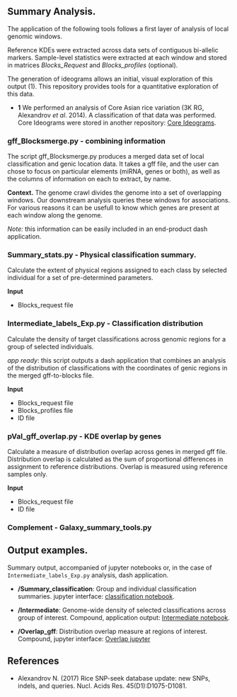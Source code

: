 
## Summary Analysis.

The application of the following tools follows a first layer of analysis of local genomic windows.

Reference KDEs were extracted across data sets of contiguous bi-allelic markers. Sample-level statistics
were extracted at each window and stored in matrices *Blocks_Request* and *Blocks_profiles* (optional).

The generation of ideograms allows an initial, visual exploration of this output (1). This repository 
provides tools for a quantitative exploration of this data.

- **1** We performed an analysis of Core Asian rice variation (3K RG, Alexandrov *et al*. 2014). A classification
of that data was performed. Core Ideograms were stored in another repository: [Core Ideograms](https://imgur.com/a/lpD0r31).

### gff_Blocksmerge.py - combining information 

The script gff_Blocksmerge.py produces a merged data set of local classification and genic location data. It takes a gff file, 
and the user can chose to focus on particular elements (miRNA, genes or both), as well as the columns of information on each 
to extract, by name.

**Context.** The genome crawl divides the genome into a set of overlapping windows. Our downstream analysis queries these windows for associations. 
For various reasons it can be usefull to know which genes are present at each window along the genome. 

*Note:* this information can be easily included in an end-product dash application.


### Summary_stats.py - Physical classification summary.

Calculate the extent of physical regions assigned to each class by selected individual for a set of pre-determined
parameters.

**Input**
- Blocks_request file

### Intermediate_labels_Exp.py - Classification distribution

Calculate the density of target classifications across genomic regions for a group of selected individuals.

*app ready*: this script outputs a dash application that combines an analysis of the distribution of classifications
with the coordinates of genic regions in the merged gff-to-blocks file.

**Input**
- Blocks_request file
- Blocks_profiles file
- ID file

### pVal_gff_overlap.py - KDE overlap by genes

Calculate a measure of distribution overlap across genes in merged gff file. Distribution overlap is calculated
as the sum of proportional differences in assignment to reference distributions. Overlap is measured using 
reference samples only. 

**Input**
- Blocks_request file
- ID file

### Complement - Galaxy_summary_tools.py

## Output examples.

Summary output, accompanied of jupyter notebooks or, in the case of `Intermediate_labels_Exp.py` analysis, dash application.

- **/Summary_classification**: Group and individual classification summaries. jupyter interface: 
[classification notebook](https://nbviewer.jupyter.org/github/SantosJGND/Galaxy_KDE_classifier/blob/master/Summary_functions/Summary_output_examples/Summary_classification/Summary_exploration.ipynb).

- **/Intermediate**: Genome-wide density of selected classifications across group of interest. Compound, application output: 
[Intermediate notebook](https://intermediate-browser.herokuapp.com/).

- **/Overlap_gff**: Distribution overlap measure at regions of interest. Compound, jupyter interface: 
[Overlap jupyter](https://nbviewer.jupyter.org/github/SantosJGND/Galaxy_KDE_classifier/blob/master/Summary_functions/Summary_output_examples/Overlap_gff/P_value_overlap.ipynb)


## References

- Alexandrov N. (2017) Rice SNP-seek database update: new SNPs, indels, and queries. Nucl. Acids Res. 45(D1):D1075-D1081.